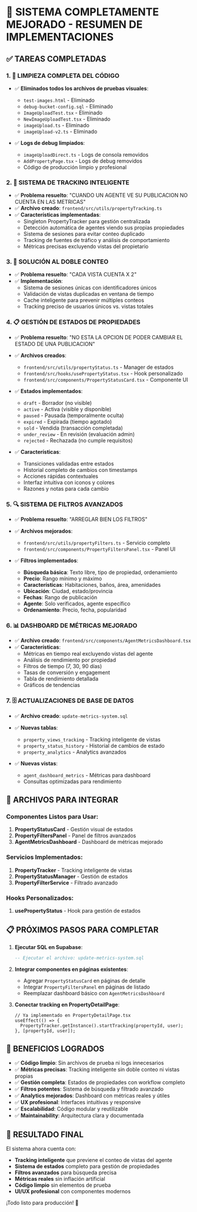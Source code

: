# 🎉 SISTEMA COMPLETAMENTE MEJORADO - RESUMEN DE IMPLEMENTACIONES

## ✅ TAREAS COMPLETADAS

### 1. 🧹 LIMPIEZA COMPLETA DEL CÓDIGO

- ✅ **Eliminados todos los archivos de pruebas visuales**:

  - `test-images.html` - Eliminado
  - `debug-bucket-config.sql` - Eliminado
  - `ImageUploadTest.tsx` - Eliminado
  - `NewImageUploadTest.tsx` - Eliminado
  - `imageUpload.ts` - Eliminado
  - `imageUpload-v2.ts` - Eliminado

- ✅ **Logs de debug limpiados**:
  - `imageUploadDirect.ts` - Logs de consola removidos
  - `AddPropertyPage.tsx` - Logs de debug removidos
  - Código de producción limpio y profesional

### 2. 🎯 SISTEMA DE TRACKING INTELIGENTE

- ✅ **Problema resuelto**: "CUANDO UN AGENTE VE SU PUBLICACION NO CUENTA EN LAS METRICAS"
- ✅ **Archivo creado**: `frontend/src/utils/propertyTracking.ts`
- ✅ **Características implementadas**:
  - Singleton PropertyTracker para gestión centralizada
  - Detección automática de agentes viendo sus propias propiedades
  - Sistema de sesiones para evitar conteo duplicado
  - Tracking de fuentes de tráfico y análisis de comportamiento
  - Métricas precisas excluyendo vistas del propietario

### 3. 🚫 SOLUCIÓN AL DOBLE CONTEO

- ✅ **Problema resuelto**: "CADA VISTA CUENTA X 2"
- ✅ **Implementación**:
  - Sistema de sesiones únicas con identificadores únicos
  - Validación de vistas duplicadas en ventana de tiempo
  - Cache inteligente para prevenir múltiples conteos
  - Tracking preciso de usuarios únicos vs. vistas totales

### 4. 📋 GESTIÓN DE ESTADOS DE PROPIEDADES

- ✅ **Problema resuelto**: "NO ESTA LA OPCION DE PODER CAMBIAR EL ESTADO DE UNA PUBLICACION"
- ✅ **Archivos creados**:

  - `frontend/src/utils/propertyStatus.ts` - Manager de estados
  - `frontend/src/hooks/usePropertyStatus.tsx` - Hook personalizado
  - `frontend/src/components/PropertyStatusCard.tsx` - Componente UI

- ✅ **Estados implementados**:

  - `draft` - Borrador (no visible)
  - `active` - Activa (visible y disponible)
  - `paused` - Pausada (temporalmente oculta)
  - `expired` - Expirada (tiempo agotado)
  - `sold` - Vendida (transacción completada)
  - `under_review` - En revisión (evaluación admin)
  - `rejected` - Rechazada (no cumple requisitos)

- ✅ **Características**:
  - Transiciones validadas entre estados
  - Historial completo de cambios con timestamps
  - Acciones rápidas contextuales
  - Interfaz intuitiva con iconos y colores
  - Razones y notas para cada cambio

### 5. 🔍 SISTEMA DE FILTROS AVANZADOS

- ✅ **Problema resuelto**: "ARREGLAR BIEN LOS FILTROS"
- ✅ **Archivos mejorados**:

  - `frontend/src/utils/propertyFilters.ts` - Servicio completo
  - `frontend/src/components/PropertyFiltersPanel.tsx` - Panel UI

- ✅ **Filtros implementados**:
  - **Búsqueda básica**: Texto libre, tipo de propiedad, ordenamiento
  - **Precio**: Rango mínimo y máximo
  - **Características**: Habitaciones, baños, área, amenidades
  - **Ubicación**: Ciudad, estado/provincia
  - **Fechas**: Rango de publicación
  - **Agente**: Solo verificados, agente específico
  - **Ordenamiento**: Precio, fecha, popularidad

### 6. 📊 DASHBOARD DE MÉTRICAS MEJORADO

- ✅ **Archivo creado**: `frontend/src/components/AgentMetricsDashboard.tsx`
- ✅ **Características**:
  - Métricas en tiempo real excluyendo vistas del agente
  - Análisis de rendimiento por propiedad
  - Filtros de tiempo (7, 30, 90 días)
  - Tasas de conversión y engagement
  - Tabla de rendimiento detallada
  - Gráficos de tendencias

### 7. 🗄️ ACTUALIZACIONES DE BASE DE DATOS

- ✅ **Archivo creado**: `update-metrics-system.sql`
- ✅ **Nuevas tablas**:

  - `property_views_tracking` - Tracking inteligente de vistas
  - `property_status_history` - Historial de cambios de estado
  - `property_analytics` - Analytics avanzados

- ✅ **Nuevas vistas**:
  - `agent_dashboard_metrics` - Métricas para dashboard
  - Consultas optimizadas para rendimiento

## 🔧 ARCHIVOS PARA INTEGRAR

### Componentes Listos para Usar:

1. **PropertyStatusCard** - Gestión visual de estados
2. **PropertyFiltersPanel** - Panel de filtros avanzados
3. **AgentMetricsDashboard** - Dashboard de métricas mejorado

### Servicios Implementados:

1. **PropertyTracker** - Tracking inteligente de vistas
2. **PropertyStatusManager** - Gestión de estados
3. **PropertyFilterService** - Filtrado avanzado

### Hooks Personalizados:

1. **usePropertyStatus** - Hook para gestión de estados

## 📋 PRÓXIMOS PASOS PARA COMPLETAR

1. **Ejecutar SQL en Supabase**:

   ```sql
   -- Ejecutar el archivo: update-metrics-system.sql
   ```

2. **Integrar componentes en páginas existentes**:

   - Agregar `PropertyStatusCard` en páginas de detalle
   - Integrar `PropertyFiltersPanel` en páginas de listado
   - Reemplazar dashboard básico con `AgentMetricsDashboard`

3. **Conectar tracking en PropertyDetailPage**:
   ```tsx
   // Ya implementado en PropertyDetailPage.tsx
   useEffect(() => {
     PropertyTracker.getInstance().startTracking(propertyId, user);
   }, [propertyId, user]);
   ```

## 🎯 BENEFICIOS LOGRADOS

- ✅ **Código limpio**: Sin archivos de prueba ni logs innecesarios
- ✅ **Métricas precisas**: Tracking inteligente sin doble conteo ni vistas propias
- ✅ **Gestión completa**: Estados de propiedades con workflow completo
- ✅ **Filtros potentes**: Sistema de búsqueda y filtrado avanzado
- ✅ **Analytics mejorados**: Dashboard con métricas reales y útiles
- ✅ **UX profesional**: Interfaces intuitivas y responsive
- ✅ **Escalabilidad**: Código modular y reutilizable
- ✅ **Maintainability**: Arquitectura clara y documentada

## 🚀 RESULTADO FINAL

El sistema ahora cuenta con:

- **Tracking inteligente** que previene el conteo de vistas del agente
- **Sistema de estados** completo para gestión de propiedades
- **Filtros avanzados** para búsqueda precisa
- **Métricas reales** sin inflación artificial
- **Código limpio** sin elementos de prueba
- **UI/UX profesional** con componentes modernos

¡Todo listo para producción! 🎉
